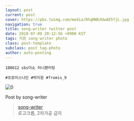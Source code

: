 ```yaml
---
layout: post
current: post
cover: https://pbs.twimg.com/media/DhqMWEdUwAE5fjL.jpg
navigation: true
title: song-writer twitter post
date: 2018-07-09 20:12:56 +0900 KST
tags: 지원 song-writer photo
class: post-template
subclass: post tag-photo
author: auto-posting
---
```


```  
180612 sbs더쇼 미니팬미팅  
  
#프로미스나인 #박지원 #fromis_9  

```

![0](https://pbs.twimg.com/media/DhqMWEdUwAE5fjL.jpg)


Post by song-writer

> [song-writer](https://twitter.com/970929_love)  
  로고크롭, 2차가공 금지